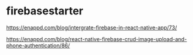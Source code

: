 # firebasestarter
https://enappd.com/blog/intergrate-firebase-in-react-native-app/73/

https://enappd.com/blog/react-native-firebase-crud-image-upload-and-phone-authentication/86/

